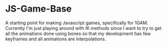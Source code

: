 # JS-Game-Base
A starting point for making Javascript games, specifically for 1GAM.  Currently I'm just playing around with IK methods since I want to try to get all the animations done using bones so that my development has few keyframes and all animations are interpolations.
